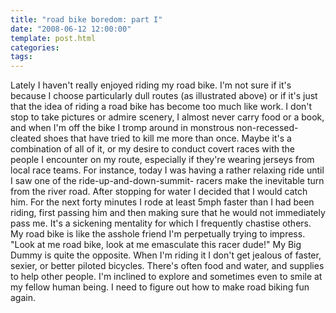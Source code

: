 ```yaml
---
title: "road bike boredom: part I"
date: "2008-06-12 12:00:00"
template: post.html
categories: 
tags: 
---
```


Lately I haven't really enjoyed riding my road bike. I'm not sure if it's because I choose particularly dull routes (as illustrated above) or if it's just that the idea of riding a road bike has become too much like work. I don't stop to take pictures or admire scenery, I almost never carry food or a book, and when I'm off the bike I tromp around in monstrous non-recessed-cleated shoes that have tried to kill me more than once. Maybe it's a combination of all of it, or my desire to conduct covert races with the people I encounter on my route, especially if they're wearing jerseys from local race teams. For instance, today I was having a rather relaxing ride until I saw one of the ride-up-and-down-summit- racers make the inevitable turn from the river road. After stopping for water I decided that I would catch him. For the next forty minutes I rode at least 5mph faster than I had been riding, first passing him and then making sure that he would not immediately pass me. It's a sickening mentality for which I frequently chastise others. My road bike is like the asshole friend I'm perpetually trying to impress. "Look at me road bike, look at me emasculate this racer dude!" My Big Dummy is quite the opposite. When I'm riding it I don't get jealous of faster, sexier, or better piloted bicycles. There's often food and water, and supplies to help other people. I'm inclined to explore and sometimes even to smile at my fellow human being. I need to figure out how to make road biking fun again.